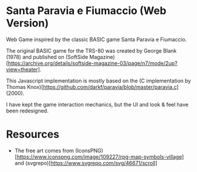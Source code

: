 # Santa Paravia e Fiumaccio (Web Version)
Web Game inspired by the classic BASIC game Santa Paravia e Fiumaccio.

The original BASIC game for the TRS-80 was created by George Blank (1978) and published on (SoftSide Magazine)[https://archive.org/details/softside-magazine-03/page/n7/mode/2up?view=theater].

This Javascript implementation is mostly based on the (C implementation by Thomas Knox)[https://github.com/darkf/paravia/blob/master/paravia.c] (2000).

I have kept the game interaction mechanics, but the UI and look & feel have been redesigned.

# Resources
- The free art comes from (IconsPNG)[https://www.iconspng.com/image/109227/rpg-map-symbols-village] and (svgrepo)[https://www.svgrepo.com/svg/46671/scroll]